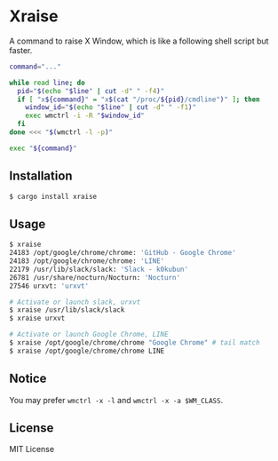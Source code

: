# Xraise

A command to raise X Window, which is like a following shell script but faster.

```bash
command="..."

while read line; do
  pid="$(echo "$line" | cut -d" " -f4)"
  if [ "x${command}" = "x$(cat "/proc/${pid}/cmdline")" ]; then
    window_id="$(echo "$line" | cut -d" " -f1)"
    exec wmctrl -i -R "$window_id"
  fi
done <<< "$(wmctrl -l -p)"

exec "${command}"
```

## Installation

```bash
$ cargo install xraise
```

## Usage

```bash
$ xraise
24183 /opt/google/chrome/chrome: 'GitHub - Google Chrome'
24183 /opt/google/chrome/chrome: 'LINE'
22179 /usr/lib/slack/slack: 'Slack - k0kubun'
26781 /usr/share/nocturn/Nocturn: 'Nocturn'
27546 urxvt: 'urxvt'

# Activate or launch slack, urxvt
$ xraise /usr/lib/slack/slack
$ xraise urxvt

# Activate or launch Google Chrome, LINE
$ xraise /opt/google/chrome/chrome "Google Chrome" # tail match
$ xraise /opt/google/chrome/chrome LINE
```

## Notice

You may prefer `wmctrl -x -l` and `wmctrl -x -a $WM_CLASS`.

## License

MIT License
